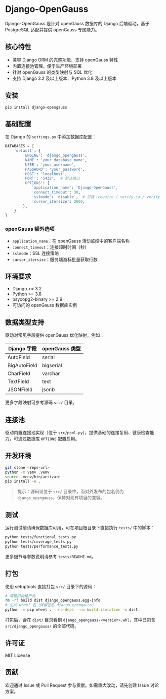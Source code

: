 # Django-OpenGauss

Django-OpenGauss 是针对 openGauss 数据库的 Django 后端驱动，基于 PostgreSQL 适配并提供 openGauss 专属能力。

## 核心特性

- 兼容 Django ORM 的完整功能，支持 openGauss 特性
- 内置连接池管理，便于生产环境部署
- 针对 openGauss 的类型映射与 SQL 优化
- 支持 Django 3.2 及以上版本、Python 3.8 及以上版本

## 安装

```bash
pip install django-opengauss
```

## 基础配置

在 Django 的 `settings.py` 中添加数据库配置：

```python
DATABASES = {
    'default': {
        'ENGINE': 'django_opengauss',
        'NAME': 'your_database_name',
        'USER': 'your_username',
        'PASSWORD': 'your_password',
        'HOST': 'localhost',
        'PORT': '5432',  # 默认端口
        'OPTIONS': {
            'application_name': 'Django-OpenGauss',
            'connect_timeout': 30,
            'sslmode': 'disable',  # 可选：require / verify-ca / verify-full
            'cursor_itersize': 2000,
        },
    }
}
```

### openGauss 额外选项

- `application_name`：在 openGauss 活动监控中的客户端名称
- `connect_timeout`：连接超时时间（秒）
- `sslmode`：SSL 连接策略
- `cursor_itersize`：服务端游标批量获取行数

## 环境要求

- Django >= 3.2
- Python >= 3.8
- psycopg2-binary >= 2.9
- 可访问的 openGauss 数据库实例

## 数据类型支持

驱动对常见字段提供 openGauss 优化映射，例如：

| Django 字段 | openGauss 类型 |
|-------------|----------------|
| AutoField   | serial         |
| BigAutoField| bigserial      |
| CharField   | varchar        |
| TextField   | text           |
| JSONField   | jsonb          |

更多字段映射可参考源码 `src/` 目录。

## 连接池

驱动内置连接池实现（位于 `src/pool.py`），提供基础的连接复用、健康检查能力，可通过数据库 `OPTIONS` 配置启用。

## 开发环境

```bash
git clone <repo-url>
python -m venv .venv
source .venv/bin/activate
pip install -e .
```

> 提示：源码现位于 `src/` 目录中，而对外发布的包名仍为 `django_opengauss`，保持对现有项目的兼容。

## 测试

运行测试前请确保数据库可用，可在项目根目录下直接执行 `tests/` 中的脚本：

```bash
python tests/functional_tests.py
python tests/coverage_tests.py
python tests/performance_tests.py
```

更多细节与参数说明请参考 `tests/README.md`。

## 打包

使用 setuptools 直接打包 `src/` 目录下的源码：

```bash
# 清理旧构建产物
rm -rf build dist django_opengauss.egg-info
# 生成 wheel 包（保留包名 django_opengauss）
python -m pip wheel . --no-deps --no-build-isolation -w dist
```

打包后，会在 `dist/` 目录看到 `django_opengauss-<version>.whl`，其中已包含 `src/django_opengauss/` 的全部代码。


## 许可证

MIT License

## 贡献

欢迎通过 Issue 或 Pull Request 参与贡献。如需重大改动，请先创建 Issue 讨论方案。
